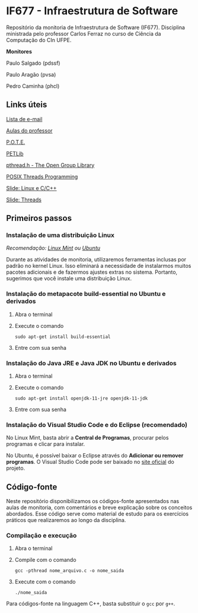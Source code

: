 # IF677 - Infraestrutura de Software

Repositório da monitoria de Infraestrutura de Software (IF677). Disciplina ministrada pelo professor Carlos Ferraz no curso de Ciência da Computação do CIn UFPE.

**Monitores**

Paulo Salgado (pdssf)

Paulo Aragão (pvsa)

Pedro Caminha (phcl)

## Links úteis

[Lista de e-mail](mailto:if677cc+subscribe@googlegroups.com)

[Aulas do professor](https://cin.ufpe.br/~cagf/if677/)

[P.O.T.E.](https://www.dropbox.com/sh/tgd67gmw94kirxy/AABoMmUuZcY_nSaqArOIv_qva/3%C2%BA%20Per%C3%ADodo/Infraestrutura%20de%20Software?dl=0&subfolder_nav_tracking=1)

[PETLib](https://drive.google.com/drive/folders/195dVoGYZR15OuO6ipxTYB9ahFkYXZZdl)

[pthread.h - The Open Group Library](https://pubs.opengroup.org/onlinepubs/007908799/xsh/pthread.h.html)

[POSIX Threads Programming](https://computing.llnl.gov/tutorials/pthreads/)

[Slide: Linux e C/C++](https://docs.google.com/presentation/d/1qieBy0_VDD2yoTcEdH9_kvGngC-zpo1bTs5EtgcKTIE/edit?usp=sharing)

[Slide: Threads](https://docs.google.com/presentation/d/1YwnQt127eA4tNMoTyCIejQYJzqhzw5SfLzWc-zftzlo/edit?usp=sharing)

## Primeiros passos

### Instalação de uma distribuição Linux
*Recomendação: [Linux Mint](https://linuxmint.com/) ou [Ubuntu](https://ubuntu.com/)*

Durante as atividades de monitoria, utilizaremos ferramentas inclusas por padrão no kernel Linux. Isso eliminará a necessidade de instalarmos muitos pacotes adicionais e de fazermos ajustes extras no sistema. Portanto, sugerimos que você instale uma distribuição Linux.

### Instalação do metapacote build-essential no Ubuntu e derivados
1. Abra o terminal

2. Execute o comando

   `sudo apt-get install build-essential`   

3. Entre com sua senha

### Instalação do Java JRE e Java JDK no Ubuntu e derivados
1. Abra o terminal

2. Execute o comando

   `sudo apt-get install openjdk-11-jre openjdk-11-jdk`   

3. Entre com sua senha

### Instalação do Visual Studio Code e do Eclipse (recomendado)
No Linux Mint, basta abrir a **Central de Programas**, procurar pelos programas e clicar para instalar.

No Ubuntu, é possível baixar o Eclipse através do **Adicionar ou remover programas**. O Visual Studio Code pode ser baixado no [site oficial](https://code.visualstudio.com/) do projeto.

## Código-fonte
Neste repositório disponibilizamos os códigos-fonte apresentados nas aulas de monitoria, com comentários e breve explicação sobre os conceitos abordados. Esse código serve como material de estudo para os exercícios práticos que realizaremos ao longo da disciplina.

### Compilação e execução
1. Abra o terminal

2. Compile com o comando

   `gcc -pthread nome_arquivo.c -o nome_saida`   

3. Execute com o comando

   `./nome_saida`   

Para códigos-fonte na linguagem C++, basta substituir o `gcc` por `g++`.
